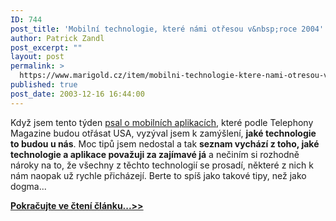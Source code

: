 ```yaml
---
ID: 744
post_title: 'Mobilní technologie, které námi otřesou v&nbsp;roce 2004'
author: Patrick Zandl
post_excerpt: ""
layout: post
permalink: >
  https://www.marigold.cz/item/mobilni-technologie-ktere-nami-otresou-v-roce-2004
published: true
post_date: 2003-12-16 16:44:00
---
```

<P>Když jsem tento týden <A href="/zprava.html?id=26194">psal o mobilních aplikacích</A>, které podle Telephony Magazine budou otřásat USA, vyzýval jsem k zamýšlení, <STRONG>jaké technologie to budou u nás</STRONG>. Moc tipů jsem nedostal a tak <STRONG>seznam vychází z toho, jaké technologie a aplikace považuji za zajímavé já</STRONG> a nečiním si rozhodně nároky na to, že všechny z těchto technologií se prosadí, některé z nich k nám naopak už rychle přicházejí. Berte to spíš jako takové tipy, než jako dogma...</P><A href="/trh/technologie2004rok031216.html">
<P><STRONG>Pokračujte ve čtení článku...&gt;&gt;</STRONG></P></A>